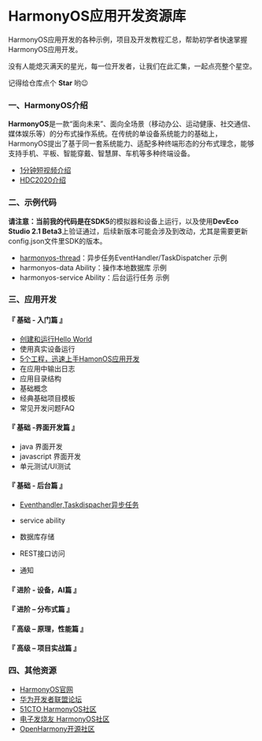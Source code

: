 # HarmonyOS应用开发资源库

HarmonyOS应用开发的各种示例，项目及开发教程汇总，帮助初学者快速掌握HarmonyOS应用开发。

没有人能熄灭满天的星光，每一位开发者，让我们在此汇集，一起点亮整个星空。

记得给仓库点个 **Star** 哟:wink:

### 一、HarmonyOS介绍
**HarmonyOS**是一款“面向未来”、面向全场景（移动办公、运动健康、社交通信、媒体娱乐等）的分布式操作系统。在传统的单设备系统能力的基础上，HarmonyOS提出了基于同一套系统能力、适配多种终端形态的分布式理念，能够支持手机、平板、智能穿戴、智慧屏、车机等多种终端设备。
- [1分钟短视频介绍](https://mos-vod-drcn.dbankcdn.cn/P_VT/video_injection/7C1346286/v3/7C5879811130980925606204416/MP4Mix_H.264_1920x1080_6000_HEAAC1_PVC_NoCut.mp4)
- [HDC2020介绍](https://www.bilibili.com/video/BV1qp4y1e7ua?p=2)

### 二、示例代码
**请注意：**当前我的代码是在**SDK5**的模拟器和设备上运行，以及使用**DevEco Studio 2.1 Beta3**上验证通过，后续新版本可能会涉及到改动，尤其是需要更新config.json文件里SDK的版本。

- [harmonyos-thread](https://github.com/Madixin/HarmonyOS-examples/tree/main/examples/Harmonyos_thread)：异步任务EventHandler/TaskDispatcher 示例
- harmonyos-data Ability：操作本地数据库 示例
- harmonyos-service Ability：后台运行任务 示例

### 三、应用开发
#### 『 基础 - 入门篇 』
- [创建和运行Hello World](https://github.com/Madixin/HarmonyOS-examples/blob/main/tutorials/HelloWorld/HelloWorld.md)
- 使用真实设备运行
- [5个工程，迅速上手HamonOS应用开发](https://github.com/Madixin/HarmonyOS-examples/blob/main/tutorials/ProjectTemplate/ProjectTemplate.md)
- 在应用中输出日志
- 应用目录结构
- 基础概念
- 经典基础项目模板
- 常见开发问题FAQ

#### 『 基础 -界面开发篇 』
- java 界面开发
- javascript 界面开发
- 单元测试/UI测试

#### 『 基础 - 后台篇 』
- [Eventhandler,Taskdispacher异步任务](https://github.com/Madixin/HarmonyOS-examples/blob/main/tutorials/AsyncTask/AsyncTask.md)

- service ability

- 数据库存储

- REST接口访问

- 通知

#### 『 进阶 - 设备，AI篇 』

#### 『 进阶 – 分布式篇 』

#### 『 高级 – 原理，性能篇 』

#### 『 高级 – 项目实战篇 』

### 四、其他资源
- [HarmonyOS官网](https://developer.harmonyos.com/cn/home)
- [华为开发者联盟论坛](https://developer.huawei.com/consumer/cn/forum/block/harmonyos)
- [51CTO HarmonyOS社区](https://harmonyos.51cto.com/)
- [电子发烧友 HarmonyOS社区](https://bbs.elecfans.com/harmonyos)
- [OpenHarmony开源社区](https://gitee.com/openharmony)

